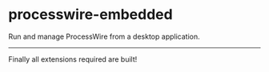 # processwire-embedded
Run and manage ProcessWire from a desktop application.

---

Finally all extensions required are built!
